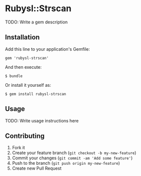 # Rubysl::Strscan

TODO: Write a gem description

## Installation

Add this line to your application's Gemfile:

    gem 'rubysl-strscan'

And then execute:

    $ bundle

Or install it yourself as:

    $ gem install rubysl-strscan

## Usage

TODO: Write usage instructions here

## Contributing

1. Fork it
2. Create your feature branch (`git checkout -b my-new-feature`)
3. Commit your changes (`git commit -am 'Add some feature'`)
4. Push to the branch (`git push origin my-new-feature`)
5. Create new Pull Request
